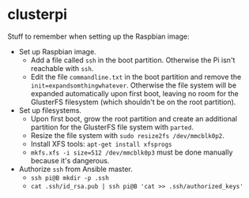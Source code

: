 # clusterpi

Stuff to remember when setting up the Raspbian image:

* Set up Raspbian image.
  * Add a file called `ssh` in the boot partition. Otherwise the Pi isn't reachable with `ssh`.
  * Edit the file `commandline.txt` in the boot partition and remove the `init=expandsomthingwhatever`. Otherwise the file system will be expanded automatically upon first boot, leaving no room for the GlusterFS filesystem (which shouldn't be on the root partition).
* Set up filesystems.
  * Upon first boot, grow the root partition and create an additional partition for the GlusterFS file system with `parted`.
  * Resize the file system with `sudo resize2fs /dev/mmcblk0p2`.
  * Install XFS tools: `apt-get install xfsprogs`
  * `mkfs.xfs -i size=512 /dev/mmcblk0p3` must be done manually because it's dangerous.
* Authorize `ssh` from Ansible master.
  * `ssh pi@B mkdir -p .ssh`
  * `cat .ssh/id_rsa.pub | ssh pi@B 'cat >> .ssh/authorized_keys'`
